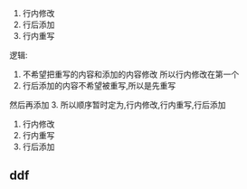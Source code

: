 1. 行内修改
2. 行后添加
3. 行内重写

逻辑:
1. 不希望把重写的内容和添加的内容修改
所以行内修改在第一个
2. 行后添加的内容不希望被重写,所以是先重写

然后再添加
3. 所以顺序暂时定为,行内修改,行内重写,行后添加

1. 行内修改
2. 行内重写
3. 行后添加

## ddf

